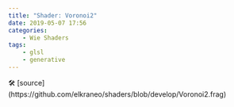 ```yaml
---
title: "Shader: Voronoi2"
date: 2019-05-07 17:56
categories:
	- Wie Shaders
tags:
	- glsl
	- generative
---
```


<section>
	<canvas class="glslCanvas" data-fragment-url="https://raw.githubusercontent.com/elkraneo/shaders/develop/Voronoi2.frag">
	</canvas>
</section>
🛠 [source](https://github.com/elkraneo/shaders/blob/develop/Voronoi2.frag)